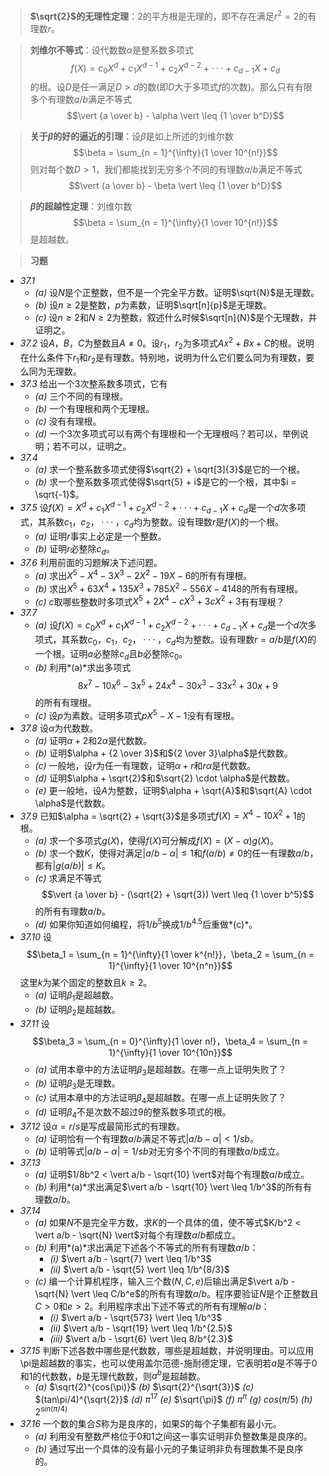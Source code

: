 >**$\sqrt{2}$的无理性定理**：$2$的平方根是无理的，即不存在满足$r^2 = 2$的有理数$r$。

>**刘维尔不等式**：设代数数$\alpha$是整系数多项式$$f(X) = c_0X^d + c_1X^{d - 1} + c_2X^{d - 2} + ··· + c_{d - 1}X + c_d$$的根。设$D$是任一满足$D > d$的数(即$D$大于多项式$f$的次数)。那么只有有限多个有理数$a/b$满足不等式$$\vert {a \over b} - \alpha \vert \leq {1 \over b^D}$$

>**关于$\beta$的好的逼近的引理**：设$\beta$是如上所述的刘维尔数$$\beta = \sum_{n = 1}^{\infty}{1 \over 10^{n!}}$$则对每个数$D > 1$，我们都能找到无穷多个不同的有理数$a/b$满足不等式$$\vert {a \over b} - \beta \vert \leq {1 \over b^D}$$

>**$\beta$的超越性定理**：刘维尔数$$\beta = \sum_{n = 1}^{\infty}{1 \over 10^{n!}}$$是超越数。

>**习题**
- *37.1*
	- *(a)* 设$N$是个正整数，但不是一个完全平方数。证明$\sqrt{N}$是无理数。
	- *(b)* 设$n \geq 2$是整数，$p$为素数，证明$\sqrt[n]{p}$是无理数。
	- *(c)* 设$n \geq 2$和$N \geq 2$为整数，叙述什么时候$\sqrt[n]{N}$是个无理数，并证明之。
- *37.2* 设$A$，$B$，$C$为整数且$A \neq 0$。设$r_1$，$r_2$为多项式$Ax^2 + Bx + C$的根。说明在什么条件下$r_1$和$r_2$是有理数。特别地，说明为什么它们要么同为有理数，要么同为无理数。
- *37.3* 给出一个$3$次整系数多项式，它有
	- *(a)* 三个不同的有理根。
	- *(b)* 一个有理根和两个无理根。
	- *(c)* 没有有理根。
	- *(d)* 一个$3$次多项式可以有两个有理根和一个无理根吗？若可以，举例说明；若不可以，证明之。
- *37.4*
	- *(a)* 求一个整系数多项式使得$\sqrt{2} + \sqrt[3]{3}$是它的一个根。
	- *(b)* 求一个整系数多项式使得$\sqrt{5} + i$是它的一个根，其中$i = \sqrt{-1}$。
- *37.5* 设$f(X) = X^d + c_1X^{d - 1} + c_2X^{d - 2} + ··· + c_{d - 1}X + c_d$是一个$d$次多项式，其系数$c_1，c_2，···，c_d$均为整数。设有理数$r$是$f(X)$的一个根。
	- *(a)* 证明$r$事实上必定是一个整数。
	- *(b)* 证明$r$必整除$c_d$。
- *37.6* 利用前面的习题解决下述问题。
	- *(a)* 求出$X^5 - X^4 - 3X^3 - 2X^2 - 19X - 6$的所有有理根。
	- *(b)* 求出$X^5 + 63X^4 + 135X^3 + 785X^2 - 556X -4148$的所有有理根。
	- *(c)* $c$取哪些整数时多项式$X^5 + 2X^4 - cX^3 + 3cX^2 + 3$有有理根？
- *37.7*
	- *(a)* 设$f(X) = c_0X^d + c_1X^{d - 1} + c_2X^{d - 2} + ··· + c_{d - 1}X + c_d$是一个$d$次多项式，其系数$c_0，c_1，c_2，···，c_d$均为整数。设有理数$r = a/b$是$f(X)$的一个根。证明$a$必整除$c_d$且$b$必整除$c_0$。
	- *(b)* 利用*(a)*求出多项式$$8x^7 - 10x^6 - 3x^5 + 24x^4 - 30x^3 - 33x^2 + 30x + 9$$的所有有理根。
	- *(c)* 设$p$为素数。证明多项式$pX^5 - X - 1$没有有理根。
- *37.8* 设$\alpha$为代数数。
	- *(a)* 证明$\alpha + 2$和$2\alpha$是代数数。
	- *(b)* 证明$\alpha + {2 \over 3}$和${2 \over 3}\alpha$是代数数。
	- *(c)* 一般地，设$r$为任一有理数，证明$\alpha + r$和$r \alpha$是代数数。
	- *(d)* 证明$\alpha + \sqrt{2}$和$\sqrt{2} \cdot \alpha$是代数数。
	- *(e)* 更一般地，设$A$为整数，证明$\alpha + \sqrt{A}$和$\sqrt{A} \cdot \alpha$是代数数。
- *37.9* 已知$\alpha = \sqrt{2} + \sqrt{3}$是多项式$f(X) = X^4 - 10X^2 + 1$的根。
	- *(a)* 求一个多项式$g(X)$，使得$f(X)$可分解成$f(X) = (X - \alpha)g(X)$。
	- *(b)* 求一个数$K$，使得对满足$\vert a/b - \alpha \vert \leq 1$和$f(a/b) \neq 0$的任一有理数$a/b$，都有$\vert g(a/b) \vert \leq K$。
	- *(c)* 求满足不等式$$\vert {a \over b} - (\sqrt{2} + \sqrt{3}) \vert \leq {1 \over b^5}$$的所有有理数$a/b$。
	- *(d)* 如果你知道如何编程，将$1/b^5$换成$1/b^{4.5}$后重做*(c)*。
- *37.10* 设$$\beta_1 = \sum_{n = 1}^{\infty}{1 \over k^{n!}}，\beta_2 = \sum_{n = 1}^{\infty}{1 \over 10^{n^n}}$$这里$k$为某个固定的整数且$k \geq 2$。
	- *(a)* 证明$\beta_1$是超越数。
	- *(b)* 证明$\beta_2$是超越数。
- *37.11* 设$$\beta_3 = \sum_{n = 0}^{\infty}{1 \over n!}，\beta_4 = \sum_{n = 1}^{\infty}{1 \over 10^{10n}}$$
	- *(a)* 试用本章中的方法证明$\beta_3$是超越数。在哪一点上证明失败了？
	- *(b)* 证明$\beta_3$是无理数。
	- *(c)* 试用本章中的方法证明$\beta_4$是超越数。在哪一点上证明失败了？
	- *(d)* 证明$\beta_4$不是次数不超过$9$的整系数多项式的根。
- *37.12* 设$\alpha = r/s$是写成最简形式的有理数。
	- *(a)* 证明恰有一个有理数$a/b$满足不等式$\vert a/b - \alpha \vert < 1/sb$。
	- *(b)* 证明等式$\vert a/b - \alpha \vert = 1/sb$对无穷多个不同的有理数$a/b$成立。
- *37.13*
	- *(a)* 证明$1/8b^2 < \vert a/b - \sqrt{10} \vert$对每个有理数$a/b$成立。
	- *(b)* 利用*(a)*求出满足$\vert a/b - \sqrt{10} \vert \leq 1/b^3$的所有有理数$a/b$。
- *37.14*
	- *(a)* 如果$N$不是完全平方数，求$K$的一个具体的值，使不等式$K/b^2 < \vert a/b - \sqrt{N} \vert$对每个有理数$a/b$都成立。
	- *(b)* 利用*(a)*求出满足下述各个不等式的所有有理数$a/b$：
		- *(i)* $\vert a/b - \sqrt{7} \vert \leq 1/b^3$
		- *(ii)* $\vert a/b - \sqrt{5} \vert \leq 1/b^{8/3}$
	- *(c)* 编一个计算机程序，输入三个数$(N, C, e)$后输出满足$\vert a/b - \sqrt{N} \vert \leq C/b^e$的所有有理数$a/b$。程序要验证$N$是个正整数且$C > 0$和$e > 2$。利用程序求出下述不等式的所有有理解$a/b$：
		- *(i)* $\vert a/b - \sqrt{573} \vert \leq 1/b^3$
		- *(ii)* $\vert a/b - \sqrt{19} \vert \leq 1/b^{2.5}$
		- *(iii)* $\vert a/b - \sqrt{6} \vert \leq 8/b^{2.3}$
- *37.15* 判断下述各数中哪些是代数数，哪些是超越数，并说明理由。可以应用\pi是超越数的事实，也可以使用盖尔范德-施耐德定理，它表明若$a$是不等于$0$和$1$的代数数，$b$是无理代数数，则$a^b$是超越数。
	- *(a)* $\sqrt{2}^{cos(\pi)}$ *(b)* $\sqrt{2}^{\sqrt{3}}$ *(c)* $(tan\pi/4)^{\sqrt{2}}$ *(d)* $\pi^{17}$ *(e)* $\sqrt{\pi}$ *(f)* $\pi^{\pi}$ *(g)* $cos(\pi/5)$ *(h)* $2^{sin(\pi/4)}$ 
- *37.16* 一个数的集合$S$称为是良序的，如果$S$的每个子集都有最小元。
	- *(a)* 利用没有整数严格位于$0$和$1$之间这一事实证明非负整数集是良序的。
	- *(b)* 通过写出一个具体的没有最小元的子集证明非负有理数集不是良序的。